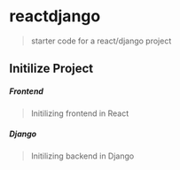 reactdjango
==================
> starter code for a react/django project

Initilize Project
---
##### Frontend
> Initilizing frontend in React

##### Django
> Initilizing backend in Django

